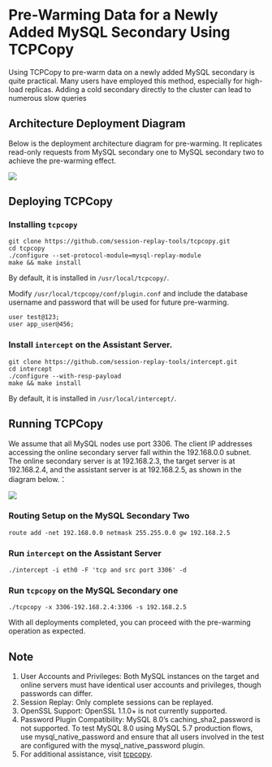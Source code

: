 # Pre-Warming Data for a Newly Added MySQL Secondary Using TCPCopy

Using TCPCopy to pre-warm data on a newly added MySQL secondary is quite practical. Many users have employed this method, especially for high-load replicas. Adding a cold secondary directly to the cluster can lead to numerous slow queries

## Architecture Deployment Diagram

Below is the deployment architecture diagram for pre-warming. It replicates read-only requests from MySQL secondary one to MySQL secondary two to achieve the pre-warming effect.

![](C:\Users\86185\AppData\Roaming\marktext\images\2024-10-27-21-14-11-1730034836403.png)

## Deploying TCPCopy

### Installing `tcpcopy`

```
git clone https://github.com/session-replay-tools/tcpcopy.git
cd tcpcopy
./configure --set-protocol-module=mysql-replay-module
make && make install
```

By default, it is installed in `/usr/local/tcpcopy/`.

Modify `/usr/local/tcpcopy/conf/plugin.conf` and include the database username and password that will be used for future pre-warming.

```
user test@123;
user app_user@456;
```

### Install `intercept` on the Assistant Server.

```
git clone https://github.com/session-replay-tools/intercept.git
cd intercept
./configure --with-resp-payload
make && make install
```

By default, it is installed in `/usr/local/intercept/`.

## Running TCPCopy

We assume that all MySQL nodes use port 3306. The client IP addresses accessing the online secondary server fall within the 192.168.0.0 subnet. The online secondary server is at 192.168.2.3, the target server is at 192.168.2.4, and the assistant server is at 192.168.2.5, as shown in the diagram below.：

![](C:\Users\86185\AppData\Roaming\marktext\images\2024-10-27-22-10-46-1730038231179.png)

### Routing Setup on the MySQL Secondary Two

```
route add -net 192.168.0.0 netmask 255.255.0.0 gw 192.168.2.5
```

### Run `intercept` on the Assistant Server

```
./intercept -i eth0 -F 'tcp and src port 3306' -d
```

### Run `tcpcopy` on the MySQL Secondary one

```
./tcpcopy -x 3306-192.168.2.4:3306 -s 192.168.2.5
```

With all deployments completed, you can proceed with the pre-warming operation as expected.

## Note

1. User Accounts and Privileges: Both MySQL instances on the target and online servers must have identical user accounts and privileges, though passwords can differ.
2. Session Replay: Only complete sessions can be replayed.
3. OpenSSL Support: OpenSSL 1.1.0+ is not currently supported.
4. Password Plugin Compatibility: MySQL 8.0’s caching_sha2_password is not supported. To test MySQL 8.0 using MySQL 5.7 production flows, use mysql_native_password and ensure that all users involved in the test are configured with the mysql_native_password plugin.
5. For additional assistance, visit [tcpcopy](https://github.com/session-replay-tools/tcpcopy).
